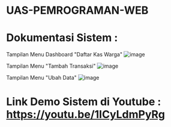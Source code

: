 # UAS-PEMROGRAMAN-WEB

# Dokumentasi Sistem :

Tampilan Menu Dashboard "Daftar Kas Warga"
![image](https://user-images.githubusercontent.com/56398506/126875562-7e1c0dd8-ffdd-4fe9-b105-9fa827767dc1.png)

Tampilan Menu "Tambah Transaksi"
![image](https://user-images.githubusercontent.com/56398506/126875646-c82d5f45-37d8-431b-ad42-2fa3ac702046.png)

Tampilan Menu "Ubah Data"
![image](https://user-images.githubusercontent.com/56398506/126875669-55cd07e9-ed34-40d8-b164-2bff1a5db62e.png)


# Link Demo Sistem di Youtube : https://youtu.be/1ICyLdmPyRg 
